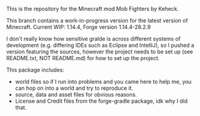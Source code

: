 This is the repository for the Minecraft mod Mob Fighters by Keheck.

This branch contains a work-in-progress version for the latest version of Minecraft. Current WIP: 1.14.4, Forge version 1.14.4-28.2.9

I don't really know how sensitive gralde is across different systems of development (e.g. differing IDEs such as Eclipse and IntelliJ), so I pushed a version featuring the sources, however the project needs to be set up (see README.txt, NOT README.md) for how to set up the project.

This package includes:
* world files so if I run into problems and you came here to help me, you can hop on into a world and try to reproduce it.
* source, data and asset files for obvious reasons.
* License and Credit files from the forge-gradle package, idk why I did that.